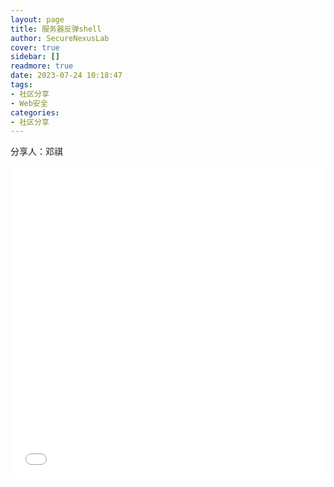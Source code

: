 ```yaml
---
layout: page
title: 服务器反弹shell
author: SecureNexusLab
cover: true
sidebar: []
readmore: true
date: 2023-07-24 10:18:47
tags: 
- 社区分享
- Web安全
categories:
- 社区分享
---
```


分享人：邓祺

<iframe src="//player.bilibili.com/player.html?aid=913783920&bvid=BV19M4y1s7x7&cid=1207718000&p=1&autoplay=0" allowfullscreen="allowfullscreen" width="100%" height="500" scrolling="no" frameborder="0" sandbox="allow-top-navigation allow-same-origin allow-forms allow-scripts"></iframe>